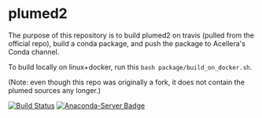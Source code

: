 # plumed2

The purpose of this repository is to build plumed2 on travis (pulled from the official repo), build a conda package, and push the package to Acellera's Conda channel. 

To build locally on linux+docker, run this `bash package/build_on_docker.sh`.

(Note: even though this repo was originally a fork, it does not contain the  plumed sources any longer.)

[![Build Status](https://travis-ci.org/Acellera/plumed2.svg?branch=master)](https://travis-ci.org/Acellera/plumed2)
[![Anaconda-Server Badge](https://anaconda.org/acellera/plumed2/badges/version.svg)](https://anaconda.org/acellera/plumed2)
